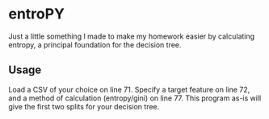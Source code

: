 # entroPY
Just a little something I made to make my homework easier by calculating entropy, a principal foundation for the decision tree.

## Usage
Load a CSV of your choice on line 71. Specify a target feature on line 72, and a method of calculation (entropy/gini) on line 77. This program as-is will give the first two splits for your decision tree.

